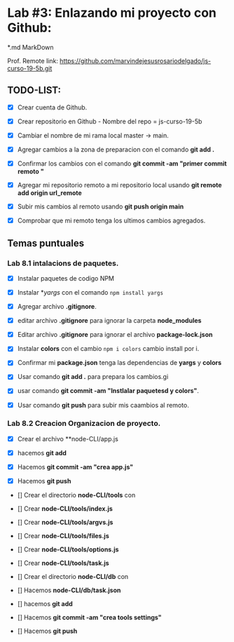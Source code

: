 # Lab #3: Enlazando  mi proyecto con Github:

*.md MarkDown 

Prof. Remote link: https://github.com/marvindejesusrosariodelgado/js-curso-19-5b.git
## TODO-LIST:
* [x] Crear cuenta de Github.
* [x] Crear repositorio en Github - Nombre del repo = js-curso-19-5b
* [x] Cambiar el nombre de mi rama local master -> main.
* [x] Agregar cambios a la zona de preparacion con el comando **git add .**
* [x] Confirmar los cambios con el comando **git commit -am "primer commit remoto "**
* [x] Agregar mi repositorio remoto a mi repositorio local usando **git remote add origin url_remote**
* [x] Subir mis cambios al remoto usando **git push origin main**
* [x] Comprobar que mi remoto tenga los ultimos cambios agregados.







## Temas puntuales 

### Lab 8.1 intalacions de paquetes.
* [x] Instalar paquetes de codigo NPM
* [x] Instalar **yargs* con el comando ```npm install yargs```
* [x] Agregar archivo **.gitignore**.
* [x] editar archivo **.gitignore** para ignorar la carpeta **node_modules**
* [x] Editar archivo **.gitignore** para ignorar el archivo **package-lock.json**
* [x]    Instalar **colors** con el cambio ``npm i colors`` cambio install por i.
* [x] Confirmar mi **package.json** tenga las dependencias de **yargs** y **colors**
* [x] Usar comando **git add .** para prepara los cambios.gi
* [x] usar comando **git commit -am "Instlalar paquetesd y colors"**.
* [x] Usar comando **git push** para subir mis caambios al remoto.
 

### Lab 8.2 Creacion Organizacion de proyecto.
* [x] Crear el archivo **node-CLI/app.js
* [x] hacemos **git add**
* [x] Hacemos **git commit -am "crea app.js"**
* [x] Hacemos **git push**


* [] Crear el directorio **node-CLI/tools** con
* []  Crear **node-CLI/tools/index.js**
* [] Crear **node-CLI/tools/argvs.js**
* [] Crear **node-CLI/tools/files.js**
* [] Crear **node-CLI/tools/options.js**
* [] Crear **node-CLI/tools/task.js**

* [] Crear el directorio **node-CLI/db** con
* [] Hacemos  **node-CLI/db/task.json**
* [] hacemos **git add**
* [] Hacemos **git commit -am "crea tools settings"**
* [] Hacemos **git push**
